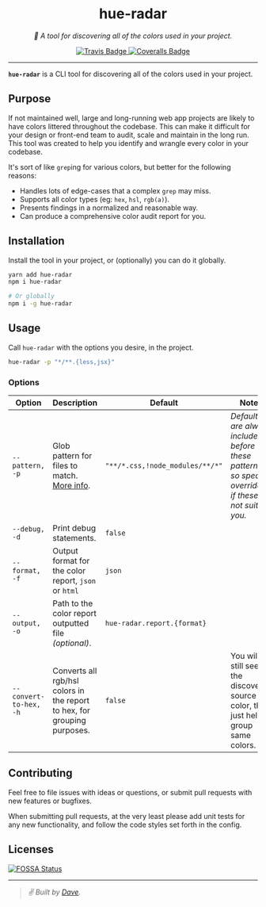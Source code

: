 <div align="center" margin="0 auto 20px">
  <h1>hue-radar</h1>
  <p style="font-style: italic;">
    🎨 A tool for discovering all of the colors used in your project.
  </p>
  <div>
    <a href="https://travis-ci.com/github/himynameisdave/hue-radar">
      <img src="https://travis-ci.com/himynameisdave/hue-radar.svg?branch=main" alt="Travis Badge" />
    </a>
    <a href="https://coveralls.io/github/himynameisdave/hue-radar?branch=main">
      <img src="https://coveralls.io/repos/github/himynameisdave/hue-radar/badge.svg?branch=main" alt="Coveralls Badge" />
    </a>
  </div>
</div>

---

**`hue-radar`** is a CLI tool for discovering all of the colors used in your project.

## Purpose

If not maintained well, large and long-running web app projects are likely to have colors littered throughout the codebase. This can make it difficult for your design or front-end team to audit, scale and maintain in the long run. This tool was created to help you identify and wrangle every color in your codebase.

It's sort of like `grep`ing for various colors, but better for the following reasons:

- Handles lots of edge-cases that a complex `grep` may miss.
- Supports all color types (eg: `hex`, `hsl`, `rgb(a)`).
- Presents findings in a normalized and reasonable way.
- Can produce a comprehensive color audit report for you.

## Installation

Install the tool in your project, or (optionally) you can do it globally.

```bash
yarn add hue-radar
npm i hue-radar

# Or globally
npm i -g hue-radar
```

## Usage

Call `hue-radar` with the options you desire, in the project.

```bash
hue-radar -p "*/**.{less,jsx}"
```

### Options

Option | Description | Default | Notes
--- | --- | --- | ---
`--pattern, -p` | Glob pattern for files to match. [More info](https://github.com/isaacs/minimatch#usage). | `"**/*.css,!node_modules/**/*"` | _Defaults are always included before these patterns., so specify overrides if these do not suit you._
`--debug, -d` | Print debug statements. | `false` | 
`--format, -f` | Output format for the color report, `json` or `html` | `json` | 
`--output, -o` | Path to the color report outputted file _(optional)_. | `hue-radar.report.{format}` | 
`--convert-to-hex, -h` | Converts all rgb/hsl colors in the report to hex, for grouping purposes. | `false` | You will still see the discovered source color, this just helps group same colors.

## Contributing

Feel free to file issues with ideas or questions, or submit pull requests with new features or bugfixes.

When submitting pull requests, at the very least please add unit tests for any new functionality, and follow the code styles set forth in the config.

## Licenses

[![FOSSA Status](https://app.fossa.com/api/projects/git%2Bgithub.com%2Fhimynameisdave%2Fhue-radar.svg?type=large)](https://app.fossa.com/projects/git%2Bgithub.com%2Fhimynameisdave%2Fhue-radar?ref=badge_large)

---
> _✌️ Built by [Dave](https://github.com/himynameisdave)._
